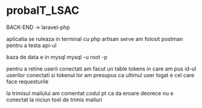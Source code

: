 # probaIT_LSAC
BACK-END -> laravel-php

aplicatia se ruleaza in terminal cu php artisan serve
am folosit postman pentru a testa api-ul

baza de data e in mysql
mysql -u root -p    

pentru a retine userii conectati am facut un table tokens in care am pus id-ul userilor conectati si tokenul lor
am presupus ca ultimul user logat e cel care face requesturile

la trimisul mailului am comentat codul pt ca da eroare deorece nu e conectat la niciun tool de trimis mailuri

